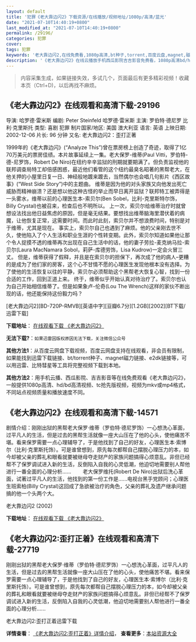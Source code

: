 ```yaml
---
layout: default
title: '犯罪《老大靠边闪2》下载资源/在线播放/视频地址/1080p/高清/蓝光'
date: "2021-07-10T14:40:19+0800"
last_modified_at: "2021-07-10T14:40:19+0800"
permalink: /29196/
categories: 犯罪
cover:
tags: 犯罪
keywords: '老大靠边闪2,在线免费看,1080p高清,bt种子,torrent,百度云盘,magnet,磁力链,迅雷下载资源'
description: '《老大靠边闪2》在线云播放手机西瓜影院吉吉影音免费看，1080p高清bd/hd未删减完整版和tc抢先枪版，mkv/mp4格式，附带bt/torrent种子、magnet/磁力链、百度云盘、网盘资源迅雷下载链接'
---
```


>内容采集生成，如果链接失效，多试几个，页面最后有更多精彩视频！收藏本页（Ctrl+D)，以后再找不麻烦。


## 《老大靠边闪2》在线观看和高清下载-29196

导演: 哈罗德·雷米斯 编剧: Peter Steinfeld 哈罗德·雷米斯 主演: 罗伯特·德尼罗 比利·克里斯托 类型: 喜剧 犯罪 制片国家/地区: 美国 澳大利亚 语言: 英语 上映日期: 2002-12-06 片长: 96 分钟 又名: 老大靠边闪2：歪打正著

1999年的《老大靠边闪》(“Analyze This”)曾在票房榜上创造了奇迹，取得了1亿70万美元的票房佳绩。本片故事延续上一集。老大保罗-维蒂(Paul Vitti，罗伯特-德-尼罗饰，Robert De Niro)在纽约辛辛监狱的刑期就要期满了。但负责监视他的联邦调查局特工却倍感困惑，最近他们看管的这个纽约最臭名昭著的黑帮老大，在他关押的小屋里日复一日、神经般地踱来踱去，当然偶尔也会唱几句影片《西区故事》(“West Side Story”)中的主题曲。 维蒂是因为他的对头家族又向他发出死亡威胁而精神崩溃？还是想以他这种古怪的举止而早日离开监狱？联邦特工被弄得是一头雾水，维蒂以前的心理医生本-索贝尔(Ben Sobel，比利-克里斯特尔饰，Billy Crystal)也被召来，检查后也不明所以。 上一次，索贝尔给维蒂治疗时就曾想设法找出他日益焦虑的原因，但是毫无结果。要想找出维蒂脑海里潜伏着的病魔，让他恢复正常，这需要时间。而此时此刻，索贝尔并不想浪费时间，特别是对于维蒂，尤其是现在。 事实上，索贝尔自己也遇到了麻烦。他的父亲刚去世不久，使他陷入了个人生活和职业生涯的个性转变期。此外，索贝尔知道如果他让那个令人捉摸不透的维蒂再次出现在自己生活中的话，他的妻子劳拉-麦克纳马拉-索贝尔(Laura MacNamara Sobol，莉萨-库德劳饰，Lisa Kudrow)一定会火冒三丈。 但是，维蒂获得了假释，并且是在索贝尔的担保下，再次成了他的病人–更糟的是成为了他们家的房客，这个心不甘情不愿的心理医生发现他根本没有选择。为了使他的生活恢复以往的平静，索贝尔必须帮助这个黑帮老大恢复心智，找到一份合适的工作，回到正道上来。 终于，维蒂似乎开始认真对待治疗了。索贝尔也认为自己开始相信维蒂了。但是如果象卢-伦奇(Lou The Wrench)这样的家伙不断出现的话，他还能保持这份毅力吗？


[老大靠边闪2][BD-720P-RMVB][英语中字][豆瓣6.7分][1.2GB][2002][BT下载/迅雷下载]

**下载地址**： [在线观看下载 《老大靠边闪2》](https://www.btdx8.com/torrent/analyze_that_2002.html) 


**无法下载?**：`如果迅雷因版权原因无法下载，关注微信公众号 `

**其他方法1**：从百度云网盘下载视频，百度云网盘支持在线观看，非会员有限制，如果能找到迅雷下载链接、bt/torrent种子、magnet磁力链接、e2dk链接等，可以用迅雷、比特彗星等工具将完整视频下载到本地。

**其他方法2**：用手机云播、西瓜影院、吉吉影音等在线免费观看《老大靠边闪2》，一般提供1080p高清、hd/bd高清视频、tc抢先版视频，视频为mkv或mp4格式，不同站点视频质量和播放速度不同。


## 《老大靠边闪2》在线观看和高清下载-14571

剧情介绍：刚刚出狱的黑帮老大保罗·维蒂（罗伯特·德尼罗饰）一心想洗心革面，过平凡人的生活，但是过去的黑帮生活就像一座大山压在了他的心头，使他痛苦不堪。看来保罗需要一点心理辅导了，于是他找到了自己的好友，心理医生本·索博尔（比利·克里斯托饰）。可是谁曾想到，原先每次都帮自己摆脱心理压力的本，如今却被父亲的葬礼和眼看就要被继母夺走财产的家族问题搞得心烦意乱。非但已经帮不了保罗调试进入新的生活，反倒陷入自我的心灵低潮，他迫切地需要别人帮他进行一番全面的心理分析......   　　老大保罗维托(Robert De Niro)出狱后洗心革面，试著过平凡人的生活，他找到的第一份工作是......电视台黑手党顾问；心理医生班索柏(Billy Crystal)这回成了急欲被治疗的角色，父亲的葬礼及遗产继承问题搞的他一个头两个大。


老大靠边闪2 (2002)

**下载地址**： [在线观看下载 《老大靠边闪2》](https://www.btbtdy.me/btdy/dy5162.html) 


## 《老大靠边闪2:歪打正着》在线观看和高清下载-27719

刚刚出狱的黑帮老大保罗·维蒂（罗伯特·德尼罗饰）一心想洗心革面，过平凡人的生活，但是过去的黑帮生活就像一座大山压在了他的心头，使他痛苦不堪。看来保罗需要一点心理辅导了，于是他找到了自己的好友，心理医生本·索博尔（比利·克里斯托饰）。可是谁曾想到，原先每次都帮自己摆脱心理压力的本，如今却被父亲的葬礼和眼看就要被继母夺走财产的家族问题搞得心烦意乱。非但已经帮不了保罗调试进入新的生活，反倒陷入自我的心灵低潮，他迫切地需要别人帮他进行一番全面的心理分析......


老大靠边闪2:歪打正着迅雷下载

**详情查看**： [《老大靠边闪2:歪打正着》详情介绍](/movie/27719/)， **查看更多**：[本站资源大全](/movie/t/all/)

